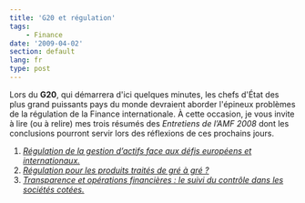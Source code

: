 ```yaml
---
title: 'G20 et régulation'
tags:
    - Finance
date: '2009-04-02'
section: default
lang: fr
type: post
---
```


Lors du **G20**, qui démarrera d'ici quelques minutes, les chefs d'État des plus grand puissants pays du monde devraient aborder l'épineux problèmes de la régulation de la Finance internationale. À cette occasion, je vous invite à lire (ou à relire) mes trois résumés des _Entretiens de l’AMF 2008_ dont les conclusions pourront servir lors des réflexions de ces prochains jours.

1. [_Régulation de la gestion d’actifs face aux défis européens et internationaux._](/2008/11/les-entretiens-de-lamf-2008-13-regulation-de-la-gestion-dactifs/)
2. [_Régulation pour les produits traités de gré à gré&nbsp;?_](/2008/12/les-entretiens-de-lamf-2008-23-regulation-des-produits-traites-de-gre-a-gre/)
3. [_Transparence et opérations financières&nbsp;: le suivi du contrôle dans les sociétés cotées._](/2008/12/les-entretiens-de-lamf-2008-33-suivi-du-controle-dans-les-societes-cotees/)

